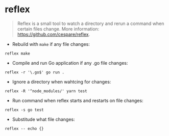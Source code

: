 # reflex

> Reflex is a small tool to watch a directory and rerun a command when certain files change.
> More information: <https://github.com/cespare/reflex>.

- Rebuild with `make` if any file changes:

`reflex make`

- Compile and run Go application if any .go file changes:

`reflex -r '\.go$' go run .`

- Ignore a directory when wahtcing for changes:

`reflex -R '^node_modules/' yarn test`

- Run command when reflex starts and restarts on file changes:

`reflex -s go test`

- Substitude what file changes:

`reflex -- echo {}`
